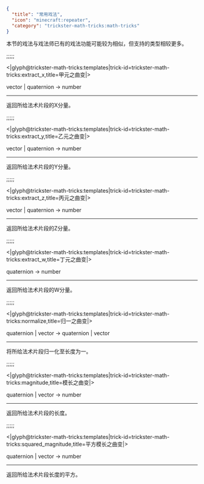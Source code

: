 ```json
{
  "title": "常用戏法",
  "icon": "minecraft:repeater",
  "category": "trickster-math-tricks:math-tricks"
}
```

本节的戏法与戏法师已有的戏法功能可能较为相似，但支持的类型相较更多。

;;;;;

<|glyph@trickster-math-tricks:templates|trick-id=trickster-math-tricks:extract_x,title=甲元之曲变|>

vector | quaternion -> number

---

返回所给法术片段的X分量。

;;;;;

<|glyph@trickster-math-tricks:templates|trick-id=trickster-math-tricks:extract_y,title=乙元之曲变|>

vector | quaternion -> number

---

返回所给法术片段的Y分量。

;;;;;

<|glyph@trickster-math-tricks:templates|trick-id=trickster-math-tricks:extract_z,title=丙元之曲变|>

vector | quaternion -> number

---

返回所给法术片段的Z分量。

;;;;;

<|glyph@trickster-math-tricks:templates|trick-id=trickster-math-tricks:extract_w,title=丁元之曲变|>

quaternion -> number

---

返回所给法术片段的W分量。

;;;;;

<|glyph@trickster-math-tricks:templates|trick-id=trickster-math-tricks:normalize,title=归一之曲变|>

quaternion | vector -> quaternion | vector

---

将所给法术片段归一化至长度为一。

;;;;;

<|glyph@trickster-math-tricks:templates|trick-id=trickster-math-tricks:magnitude,title=模长之曲变|>

quaternion | vector -> number

---

返回所给法术片段的长度。

;;;;;

<|glyph@trickster-math-tricks:templates|trick-id=trickster-math-tricks:squared_magnitude,title=平方模长之曲变|>

quaternion | vector -> number

---

返回所给法术片段长度的平方。